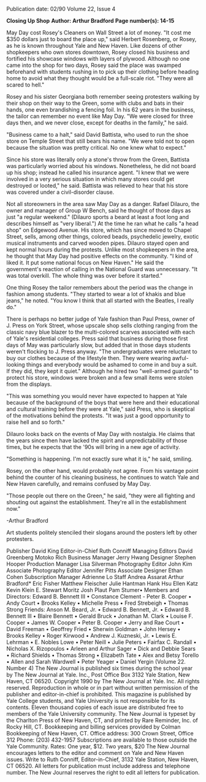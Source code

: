 Publication date: 02/90
Volume 22, Issue 4

**Closing Up Shop**
**Author: Arthur Bradford**
**Page number(s): 14-15**

May Day cost Rosey's Cleaners on Wall Street a lot of money. "It cost me $350 dollars just to board the place up," said Herbert Rosenberg, or Rosey, as he is known throughout Yale and New Haven. Like dozens of other shopkeepers who own stores downtown, Rosey closed his business and fortified his showcase windows with layers of plywood. Although no one came into the shop for two days, Rosey said the place was swamped beforehand with students rushing in to pick up their clothing before heading home to avoid what they thought would be a full-scale riot. "They were all scared to hell."

Rosey and his sister Georgiana both remember seeing protesters walking by their shop on their way to the Green, some with clubs and bats in their hands, one even brandishing a fencing foil. In his 62 years in the business, the tailor can remember no event like May Day. "We were closed for three days then, and we never close, except for deaths in the family," he said. 

"Business came to a halt," said David Battista, who used to run the shoe store on Temple Street that still bears his name. "We were told not to open because the situation was pretty critical. No one knew what to expect." 

Since his store was literally only a stone's throw from the Green, Battista was particularly worried about his windows. Nonetheless, he did not board up his shop; instead he called his insurance agent. "I knew that we were involved in a very serious situation in which many stores could get destroyed or looted," he said. Battista was relieved to hear that his store was covered under a civil-disorder clause. 

Not all storeowners in the area saw May Day as a danger. Rafael Dilauro, the owner and manager of Group W Bench, said he thought of those days as just "a regular weekend." (Dilauro sports a beard at least a foot long and describes himself as "very liberal.") At the time he ran what he calls "a head shop" on Edgewood Avenue. His store, which has since moved to Chapel Street, sells, among other things, colored beads, psychedelic jewelry, exotic musical instruments and carved wooden pipes. Dilauro stayed open and kept normal hours during the protests. Unlike most shopkeepers in the area, he thought that May Day had positive effects on the community. "I kind of liked it. It put some national focus on New Haven." He said the government's reaction of calling in the National Guard was unnecessary. "It was total overkill. The whole thing was over before it started." 

One thing Rosey the tailor remembers about the period was the change in fashion among students. "They started to wear a lot of khakis and blue jeans," he noted. "You know I think that all started with the Beatles, I really do." 

There is perhaps no better judge of Yale fashion than Paul Press, owner of J. Press on York Street, whose upscale shop sells clothing ranging from the classic navy blue blazer to the multi-colored scarves associated with each of Yale's residential colleges. Press said that business during those first days of May was particularly slow, but added that in those days students weren't flocking to J. Press anyway. "The undergraduates were reluctant to buy our clothes because of the lifestyle then. They were wearing awful-looking things and everybody would be ashamed to come in and buy a suit. If they did, they kept it quiet." Although he hired two "well-armed guards" to protect his store, windows were broken and a few small items were stolen from the displays. 

"This was something you would never have expected to happen at Yale because of the background of the boys that were here and their educational and cultural training before they were at Yale," said Press, who is skeptical of the motivations behind the protests. "It was just a good opportunity to raise hell and so forth." 

Dilauro looks back on the events of May Day with nostalgia. He claims that the years since then have lacked the spirit and unpredictability of those times, but he expects that the '90s will bring in a new age of activity. 

"Something is happening. I'm not exactly sure what it is," he said, smiling. 

Rosey, on the other hand, would probably not agree. From his vantage point behind the counter of his cleaning business, he continues to watch Yale and New Haven carefully, and remains confused by May Day. 

"Those people out there on the Green," he said, "they were all fighting and shouting out against the establishment. They're all in the establishment now." 

-Arthur Bradford

Art students politely stenciled their slogans around the posters left by other protesters.

Publisher 
David King 
Editor-in-Chief 
Ruth Conniff 
Managing Editors 
David Greenberg 
Motoko Rich 
Business Manager Jerry Hwang 
Designer Stephen Hooper 
Production Manager 
Lisa Silverman 
Photography Editor John Kim 
Associate Photography Editor 
Jennifer Pitts 
Associate Designer 
Ethan Cohen 
Subscription Manager 
Adrienne Lo 
Staff 
Andrea Assarat 
Arthur Bradford* 
Eric Fisher 
Matthew Fleischer 
Julie Hantman 
Hank Hsu 
Ellen Katz 
Kevin Klein 
E. Stewart Moritz 
Josh Plaut 
Pam Stumer• 
Members and Directors: Edward B. Bennett III • 
Constance Clement -
Peter B. Cooper • Andy 
Court • Brooks Kelley • Michelle Press • Fred 
Strebeigh • Thomas Strong 
Friends: Anson M. Beard, Jr. • Edward B. 
Bennett, Jr. • Edward B. Bennett Ill • Blaire 
Bennett • Gerald Bruck • Jonathan M. Clark • 
Louise F. Cooper • James W. Cooper • Peter B. 
Cooper • Jerry and Rae Court • David Freeman 
• Geoffrey Fried • Sherwin Goldman • John 
Hersey • Brooks Kelley • Roger Kirwood • 
Andrew J. Kuzneski, Jr. • Lewis E. Lehrman • 
E. Nobles Lowe • Peter Neill • Julie Peters • 
Fairfax C. Randall • Nicholas X. Rizopoulos • 
Arleen and Arthur Sager • Dick and Debbie 
Sears • Richard Shields • Thomas Strong • 
Elizabeth Tate • Alex and Betsy Torello • Allen 
and Sarah Wardwell • Peter Yeager • Daniel 
Yergin 
(Volume 22. Number 4) The New Journal is published six times 
during the school year by The New Journal at Yale. Inc., Post 
Office Box 3132 Yale Station, New Haven, CT 06520. 
Copyright 1990 by The New Journal at Yale. Inc. All rights 
reserved. Reproduction in whole or in part without written 
permission of the publisher and editor-in-chief is prohibited. 
This magazine is published by Yale College students, and Yale 
University is not responsible for its contents. 
Eleven thousand copies of each issue are distributed free to 
members of the Yale University community. 
The New Journal is typeset by the Charlton Press of New Haven, 
CT, and printed by Rare Reminder, Inc. of Rocky Hill, CT. 
Bookkeeping and billing services provided by Colman 
Bookkeeping of New Haven, CT. 
Office address: 300 Crown Street, Office 312 
Phone: (203) 432-1957 
Subscriptions are available to those outside the Yale Community. 
Rates: One year, $12. Two years, $20 
The New Journal encourages letters to the editor and comment on 
Yale and New Haven issues. Write to Ruth Conniff, Editor-in-Chief, 
3132 Yale Station, New Haven, CT 06520. All letters for 
publication must include address and telephone number. The New 
Journal reserves the right to edit all letters for publication.